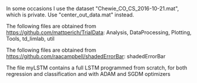 In some occasions I use the dataset "Chewie_CO_CS_2016-10-21.mat", which is private. Use "center_out_data.mat" instead.

The following files are obtained from https://github.com/mattperich/TrialData: Analysis, DataProcessing, Plotting, Tools, td_limlab, util

The following files are obtained from https://github.com/raacampbell/shadedErrorBar: shadedErrorBar

The file myLSTM contains a full LSTM programmed from scratch, for both regression and classification and with ADAM and SGDM optimizers
